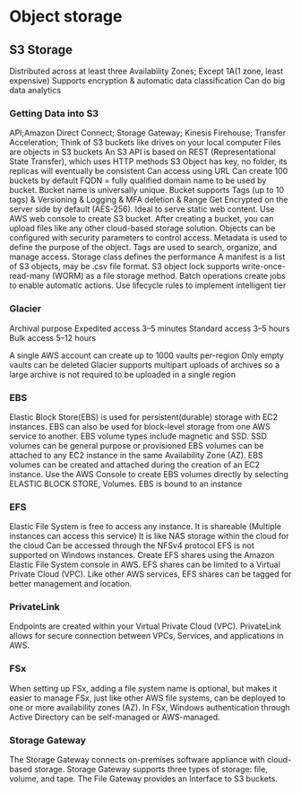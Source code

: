 # Object storage

## S3 Storage

Distributed across at least three Availability Zones; Except 1A(1 zone, least expensive)
Supports encryption & automatic data classification
Can do big data analytics

### Getting Data into S3

API;Amazon Direct Connect; Storage Gateway; Kinesis Firehouse; Transfer Acceleration;
Think of S3 buckets like drives on your local computer
Files are objects in S3 buckets
An S3 API is based on REST (Representational State Transfer), which uses HTTP methods
S3 Object has key, no folder, its replicas will eventually be consistent
Can access using URL
Can create 100 buckets by default
FQDN = fully qualified domain name to be used by bucket.
Bucket name is universally unique.
Bucket supports Tags (up to 10 tags) & Versioning & Logging & MFA deletion & Range Get
Encrypted on the server side by default (AES-256).
Ideal to serve static web content.
Use AWS web console to create S3 bucket.
After creating a bucket, you can upload files like any other cloud-based storage solution.
Objects can be configured with security parameters to control access.
Metadata is used to define the purpose of the object.
Tags are used to search, organize, and manage access.
Storage class defines the performance
A manifest is a list of S3 objects, may be .csv file format.
S3 object lock supports write-once-read-many (WORM) as a file storage method.
Batch operations create jobs to enable automatic actions.
Use lifecycle rules to implement intelligent tier

### Glacier

Archival purpose
Expedited access 3–5 minutes
Standard access 3–5 hours
Bulk access 5–12 hours

A single AWS account can create up to 1000 vaults per-region
Only empty vaults can be deleted
Glacier supports multipart uploads of archives so a large archive is not required to be uploaded in a single region

### EBS

Elastic Block Store(EBS) is used for persistent(durable) storage with EC2 instances.
EBS can also be used for block-level storage from one AWS service to another.
EBS volume types include magnetic and SSD.
SSD volumes can be general purpose or provisioned
EBS volumes can be attached to any EC2 instance in the same Availability Zone (AZ).
EBS volumes can be created and attached during the creation of an EC2 instance.
Use the AWS Console to create EBS volumes directly by selecting ELASTIC BLOCK STORE, Volumes.
EBS is bound to an instance

### EFS

Elastic File System is free to access any instance.
It is shareable (Multiple instances can access this service)
It is like NAS storage within the cloud for the cloud
Can be accessed through the NFSv4 protocol
EFS is not supported on Windows instances.
Create EFS shares using the Amazon Elastic File System console in AWS.
EFS shares can be limited to a Virtual Private Cloud (VPC).
Like other AWS services, EFS shares can be tagged for better management and location.

### PrivateLink

Endpoints are created within your Virtual Private Cloud (VPC).
PrivateLink allows for secure connection between VPCs, Services, and applications in AWS.

### FSx

When setting up FSx, adding a file system name is optional, but makes it easier to manage
FSx, just like other AWS file systems, can be deployed to one or more availability zones (AZ).
In FSx, Windows authentication through Active Directory can be self-managed or AWS-managed.

### Storage Gateway

The Storage Gateway connects on-premises software appliance with cloud-based storage.
Storage Gateway supports three types of storage: file, volume, and tape.
The File Gateway provides an Interface to S3 buckets.
